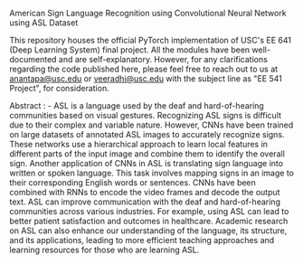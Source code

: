 American Sign Language Recognition using Convolutional Neural Network using ASL Dataset

This repository houses the official PyTorch implementation of USC's EE 641 (Deep Learning System) final project. All the modules have been well-documented and are self-explanatory. However, for any clarifications regarding the code published here, please feel free to reach out to us at anantapa@usc.edu or veeradhi@usc.edu with the subject line as "EE 541 Project", for consideration.

Abstract : - 
ASL is a language used by the deaf and hard-of-hearing communities based on visual gestures. Recognizing ASL signs is difficult due to their complex and variable nature. However, CNNs have been trained on large datasets of annotated ASL images to accurately recognize signs. These
networks use a hierarchical approach to learn local features in different parts of the input image and combine them to identify the overall sign. Another application of CNNs in ASL is translating sign language into written or spoken language. This task involves mapping signs in an image to their corresponding English words or sentences. CNNs have been combined with RNNs to encode the video frames and decode the output text. ASL can improve communication with the deaf and hard-of-hearing communities across various industries. For example, using ASL can lead to better patient satisfaction and outcomes in healthcare. Academic research on ASL can also enhance our understanding of the language, its structure, and its applications, leading to more efficient teaching approaches and learning resources for those who are learning ASL.
